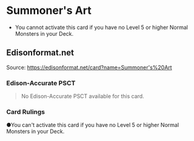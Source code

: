 # Summoner's Art

*   You cannot activate this card if you have no Level 5 or higher Normal Monsters in your Deck.

## Edisonformat.net

Source: https://edisonformat.net/card?name=Summoner's%20Art

### Edison-Accurate PSCT

> No Edison-Accurate PSCT available for this card.

### Card Rulings

●You can't activate this card if you have no Level 5 or higher Normal Monsters in your Deck.
            
